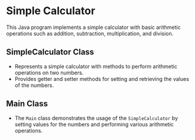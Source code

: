 # Simple Calculator

This Java program implements a simple calculator with basic arithmetic operations such as addition, subtraction, multiplication, and division.

## SimpleCalculator Class

- Represents a simple calculator with methods to perform arithmetic operations on two numbers.
- Provides getter and setter methods for setting and retrieving the values of the numbers.

## Main Class

- The `Main` class demonstrates the usage of the `SimpleCalculator` by setting values for the numbers and performing various arithmetic operations.
